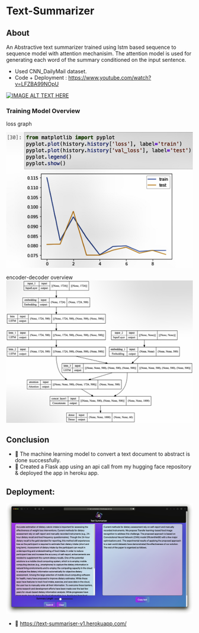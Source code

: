 # Text-Summarizer
## About

An Abstractive text summarizer trained using lstm based sequence to sequence model with attention mechanisim. The attention model is used for generating each word of the summary conditioned on the input sentence.

- Used CNN_DailyMail dataset.
- Code + Deployment : https://www.youtube.com/watch?v=LFZBA99NOpU

[![IMAGE ALT TEXT HERE](https://i.ytimg.com/vi/LFZBA99NOpU/hqdefault.jpg?sqp=-oaymwEiCKgBEF5IWvKriqkDFQgBFQAAAAAYASUAAMhCPQCAokN4AQ==&rs=AOn4CLCQacvrk4iyXIEhzufcyLKd9ZWHlQ)](https://www.youtube.com/watch?v=LFZBA99NOpU)

### Training Model Overview

loss graph

![Output](./model/train_log.jpeg "loss overview")

encoder-decoder overview
![Output1](./model/model_plot.jpeg "model overview")

## Conclusion
- 🫶  The machine learning model to convert a text document to abstract is done successfully.
- 🫶  Created a Flask app using an api call from my hugging face repository & deployed the app in heroku app.

## Deployment:
![Output2](./deployment/static/images/SS1.jpeg "deployment")
- 🫶  https://text-summariser-v1.herokuapp.com/
